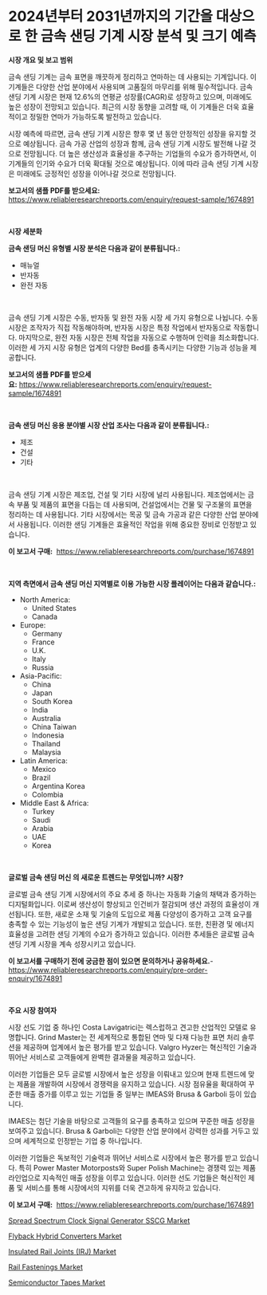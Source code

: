 <p><h1>2024년부터 2031년까지의 기간을 대상으로 한 금속 샌딩 기계 시장 분석 및 크기 예측</h1></p><p><strong>시장 개요 및 보고 범위</strong></p>
<p><p>금속 샌딩 기계는 금속 표면을 깨끗하게 정리하고 연마하는 데 사용되는 기계입니다. 이 기계들은 다양한 산업 분야에서 사용되며 고품질의 마무리를 위해 필수적입니다. 금속 샌딩 기계 시장은 현재 12.6%의 연평균 성장률(CAGR)로 성장하고 있으며, 미래에도 높은 성장이 전망되고 있습니다. 최근의 시장 동향을 고려할 때, 이 기계들은 더욱 효율적이고 정밀한 연마가 가능하도록 발전하고 있습니다.</p><p>시장 예측에 따르면, 금속 샌딩 기계 시장은 향후 몇 년 동안 안정적인 성장을 유지할 것으로 예상됩니다. 금속 가공 산업의 성장과 함께, 금속 샌딩 기계 시장도 발전해 나갈 것으로 전망됩니다. 더 높은 생산성과 효율성을 추구하는 기업들의 수요가 증가하면서, 이 기계들의 인기와 수요가 더욱 확대될 것으로 예상됩니다. 이에 따라 금속 샌딩 기계 시장은 미래에도 긍정적인 성장을 이어나갈 것으로 전망됩니다.</p></p>
<p><strong>보고서의 샘플 PDF를 받으세요:</strong> <a href="https://www.reliableresearchreports.com/enquiry/request-sample/1674891">https://www.reliableresearchreports.com/enquiry/request-sample/1674891</a></p>
<p>&nbsp;</p>
<p><strong>시장 세분화</strong></p>
<p><strong>금속 샌딩 머신 유형별 시장 분석은 다음과 같이 분류됩니다.:</strong></p>
<p><ul><li>매뉴얼</li><li>반자동</li><li>완전 자동</li></ul></p>
<p>&nbsp;</p>
<p><p>금속 샌딩 기계 시장은 수동, 반자동 및 완전 자동 시장 세 가지 유형으로 나뉩니다. 수동 시장은 조작자가 직접 작동해야하며, 반자동 시장은 특정 작업에서 반자동으로 작동합니다. 마지막으로, 완전 자동 시장은 전체 작업을 자동으로 수행하며 인력을 최소화합니다. 이러한 세 가지 시장 유형은 업계의 다양한 Bed를 충족시키는 다양한 기능과 성능을 제공합니다.</p></p>
<p><strong>보고서의 샘플 PDF를 받으세요:</strong>&nbsp;<a href="https://www.reliableresearchreports.com/enquiry/request-sample/1674891">https://www.reliableresearchreports.com/enquiry/request-sample/1674891</a></p>
<p>&nbsp;</p>
<p><strong> 금속 샌딩 머신 응용 분야별 시장 산업 조사는 다음과 같이 분류됩니다.:</strong></p>
<p><ul><li>제조</li><li>건설</li><li>기타</li></ul></p>
<p>&nbsp;</p>
<p><p>금속 샌딩 기계 시장은 제조업, 건설 및 기타 시장에 널리 사용됩니다. 제조업에서는 금속 부품 및 제품의 표면을 다듬는 데 사용되며, 건설업에서는 건물 및 구조물의 표면을 정리하는 데 사용됩니다. 기타 시장에서는 목공 및 금속 가공과 같은 다양한 산업 분야에서 사용됩니다. 이러한 샌딩 기계들은 효율적인 작업을 위해 중요한 장비로 인정받고 있습니다.</p></p>
<p><strong>이 보고서 구매:</strong>&nbsp; <a href="https://www.reliableresearchreports.com/purchase/1674891">https://www.reliableresearchreports.com/purchase/1674891</a></p>
<p>&nbsp;</p>
<p><strong>지역 측면에서 금속 샌딩 머신 지역별로 이용 가능한 시장 플레이어는 다음과 같습니다.:</strong></p>
<p><ul>
    <li>
        North America:
        <ul>
            <li>United States</li>
            <li>Canada</li>
        </ul>
    </li>
    <li>
        Europe:
        <ul>
            <li>Germany</li>
            <li>France</li>
            <li>U.K.</li>
            <li>Italy</li>
            <li>Russia</li>
        </ul>
    </li>
    <li>
        Asia-Pacific:
        <ul>
            <li>China</li>
            <li>Japan</li>
            <li>South Korea</li>
            <li>India</li>
            <li>Australia</li>
            <li>China Taiwan</li>
            <li>Indonesia</li>
            <li>Thailand</li>
            <li>Malaysia</li>
        </ul>
    </li>
    <li>
        Latin America:
        <ul>
            <li>Mexico</li>
            <li>Brazil</li>
            <li>Argentina Korea</li>
            <li>Colombia</li>
        </ul>
    </li>
    <li>
        Middle East & Africa:
        <ul>
            <li>Turkey</li>
            <li>Saudi</li>
            <li>Arabia</li>
            <li>UAE</li>
            <li>Korea</li>
        </ul>
    </li>
    </ul></p>
<p>&nbsp;</p>
<p><strong>글로벌 금속 샌딩 머신 의 새로운 트렌드는 무엇입니까? 시장?</strong></p>
<p><p>글로벌 금속 샌딩 기계 시장에서의 주요 추세 중 하나는 자동화 기술의 채택과 증가하는 디지털화입니다. 이로써 생산성이 향상되고 인건비가 절감되며 생산 과정의 효율성이 개선됩니다. 또한, 새로운 소재 및 기술의 도입으로 제품 다양성이 증가하고 고객 요구를 충족할 수 있는 기능성이 높은 샌딩 기계가 개발되고 있습니다. 또한, 친환경 및 에너지 효율성을 고려한 샌딩 기계의 수요가 증가하고 있습니다. 이러한 추세들은 글로벌 금속 샌딩 기계 시장을 계속 성장시키고 있습니다.</p></p>
<p><strong>이 보고서를 구매하기 전에 궁금한 점이 있으면 문의하거나 공유하세요.</strong>- <a href="https://www.reliableresearchreports.com/enquiry/pre-order-enquiry/1674891">https://www.reliableresearchreports.com/enquiry/pre-order-enquiry/1674891</a></p>
<p>&nbsp;</p>
<p><strong>주요 시장 참여자</strong></p>
<p><p>시장 선도 기업 중 하나인 Costa Lavigatrici는 렉스럽하고 견고한 산업적인 모델로 유명합니다. Grind Master는 전 세계적으로 통합된 연마 및 다재 다능한 표면 처리 솔루션을 제공하며 업계에서 높은 평가를 받고 있습니다. Valgro Hyzer는 혁신적인 기술과 뛰어난 서비스로 고객들에게 완벽한 결과물을 제공하고 있습니다.</p><p>이러한 기업들은 모두 글로벌 시장에서 높은 성장을 이뤄내고 있으며 현재 트렌드에 맞는 제품을 개발하여 시장에서 경쟁력을 유지하고 있습니다. 시장 점유율을 확대하여 꾸준한 매출 증가를 이루고 있는 기업들 중 일부는 IMEAS와 Brusa & Garboli 등이 있습니다. </p><p>IMAES는 첨단 기술을 바탕으로 고객들의 요구를 충족하고 있으며 꾸준한 매출 성장을 보여주고 있습니다. Brusa & Garboli는 다양한 산업 분야에서 강력한 성과를 거두고 있으며 세계적으로 인정받는 기업 중 하나입니다.</p><p>이러한 기업들은 독보적인 기술력과 뛰어난 서비스로 시장에서 높은 평가를 받고 있습니다. 특히 Power Master Motorposts와 Super Polish Machine는 경쟁력 있는 제품 라인업으로 지속적인 매출 성장을 이루고 있습니다. 이러한 선도 기업들은 혁신적인 제품 및 서비스를 통해 시장에서의 지위를 더욱 견고하게 유지하고 있습니다.</p></p>
<p><strong>이 보고서 구매:</strong>&nbsp;&nbsp;<a href="https://www.reliableresearchreports.com/purchase/1674891">https://www.reliableresearchreports.com/purchase/1674891</a></p>
<p><p><a href="https://github.com/dx0328/Market-Research-Report-List-1/blob/main/spread-spectrum-clock-signal-generator-sscg-market.md">Spread Spectrum Clock Signal Generator SSCG Market</a></p><p><a href="https://github.com/juancolorado15/Market-Research-Report-List-1/blob/main/flyback-hybrid-converters-market.md">Flyback Hybrid Converters Market</a></p><p><a href="https://rainy-horn-d69.notion.site/Insulated-Rail-Joints-IRJ-Market-Provides-a-Comprehensive-Analysis-Including-a-Macro-Overview-of-t-e531b85af1434fbcb881ad4eeb370857">Insulated Rail Joints (IRJ) Market</a></p><p><a href="https://woozy-pyroraptor-a1f.notion.site/Rail-Fastenings-Market-with-the-goal-of-estimating-the-market-size-and-future-growth-potential-of-va-d44eb8c481f142eaad3e2c1e4b95c16c">Rail Fastenings Market</a></p><p><a href="https://view.publitas.com/reportprime-1/semiconductor-tapes-market-size-growing-and-forecasted-for-period-from-2024-2031-and-provides-complete-market-analysis-of-this-market/">Semiconductor Tapes Market</a></p></p>
